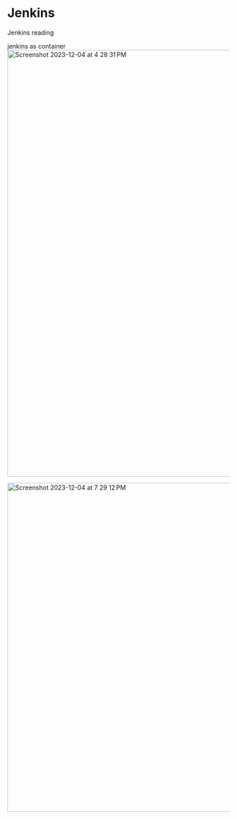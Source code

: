 # Jenkins
Jenkins reading 



jenkins as container 
<img width="968" alt="Screenshot 2023-12-04 at 4 28 31 PM" src="https://github.com/sshivanijoshi/Jenkins/assets/38161428/6c888ecd-7d20-495d-aacc-fc05ed72864d">


<img width="746" alt="Screenshot 2023-12-04 at 7 29 12 PM" src="https://github.com/sshivanijoshi/Jenkins/assets/38161428/5f998dee-3145-4cb5-8d47-6cac77a116c2">


